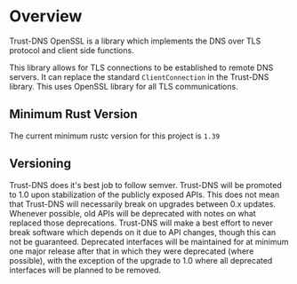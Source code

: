 # Overview

Trust-DNS OpenSSL is a library which implements the DNS over TLS protocol and client side functions.

This library allows for TLS connections to be established to remote DNS servers. It can replace the standard `ClientConnection` in the Trust-DNS library. This uses OpenSSL library for all TLS communications.

## Minimum Rust Version

The current minimum rustc version for this project is `1.39`

## Versioning

Trust-DNS does it's best job to follow semver. Trust-DNS will be promoted to 1.0 upon stabilization of the publicly exposed APIs. This does not mean that Trust-DNS will necessarily break on upgrades between 0.x updates. Whenever possible, old APIs will be deprecated with notes on what replaced those deprecations. Trust-DNS will make a best effort to never break software which depends on it due to API changes, though this can not be guaranteed. Deprecated interfaces will be maintained for at minimum one major release after that in which they were deprecated (where possible), with the exception of the upgrade to 1.0 where all deprecated interfaces will be planned to be removed.
